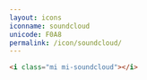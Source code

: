 ```yaml
---
layout: icons
iconname: soundcloud
unicode: F0A8
permalink: /icon/soundcloud/
---
```


``` html
<i class="mi mi-soundcloud"></i>
```
